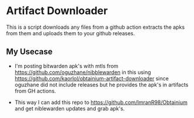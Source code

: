 # Artifact Downloader
This is a script downloads any files from a github action extracts the apks from them and uploads them to your github releases.

## My Usecase
- I'm posting bitwarden apk's with mtls from https://github.com/oguzhane/nibblewarden in this using https://github.com/kaorlol/obtainium-artifact-downloader since oguzhane did not include releases but he provides the apk's in artifacts from GH actions.

- This way I can add this repo to https://github.com/ImranR98/Obtainium and get niblewarden updates and grab apk's.
